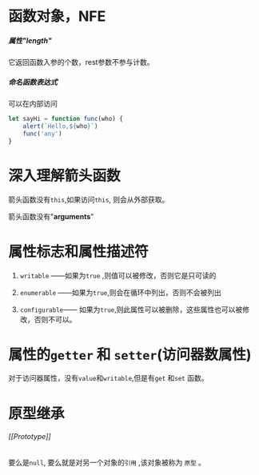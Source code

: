 # 函数对象，NFE

##### 属性"length"

它返回函数入参的个数，rest参数不参与计数。

##### 命名函数表达式

可以在内部访问

```ts
let sayHi = function func(who) {
    alert(`Hello,${who}`)
    func('any')
}
```

# 深入理解箭头函数

箭头函数没有`this`,如果访问`this`, 则会从外部获取。



箭头函数没有"**arguments**"



# 属性标志和属性描述符

1. `writable` ——如果为`true` ,则值可以被修改，否则它是只可读的

2. `enumerable` ——如果为`true`,则会在循环中列出，否则不会被列出

3. `configurable`—— 如果为`true`,则此属性可以被删除，这些属性也可以被修改，否则不可以。





# 属性的`getter` 和 `setter`(访问器数属性)

对于访问器属性，没有`value`和`writable`,但是有`get` 和`set` 函数。





# 原型继承

###### [[Prototype]]

要么是`null`, 要么就是对另一个对象的`引用` ,该对象被称为 `原型` 。


